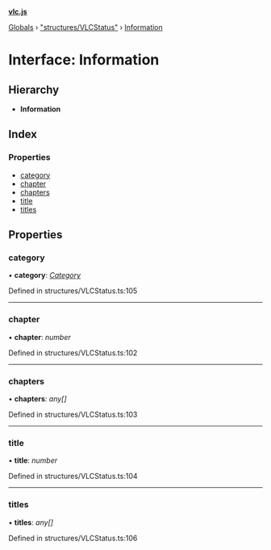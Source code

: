 **[vlc.js](../README.md)**

[Globals](../globals.md) › [&quot;structures/VLCStatus&quot;](../modules/_structures_vlcstatus_.md) › [Information](_structures_vlcstatus_.information.md)

# Interface: Information

## Hierarchy

* **Information**

## Index

### Properties

* [category](_structures_vlcstatus_.information.md#category)
* [chapter](_structures_vlcstatus_.information.md#chapter)
* [chapters](_structures_vlcstatus_.information.md#chapters)
* [title](_structures_vlcstatus_.information.md#title)
* [titles](_structures_vlcstatus_.information.md#titles)

## Properties

###  category

• **category**: *[Category](_structures_vlcstatus_.category.md)*

Defined in structures/VLCStatus.ts:105

___

###  chapter

• **chapter**: *number*

Defined in structures/VLCStatus.ts:102

___

###  chapters

• **chapters**: *any[]*

Defined in structures/VLCStatus.ts:103

___

###  title

• **title**: *number*

Defined in structures/VLCStatus.ts:104

___

###  titles

• **titles**: *any[]*

Defined in structures/VLCStatus.ts:106